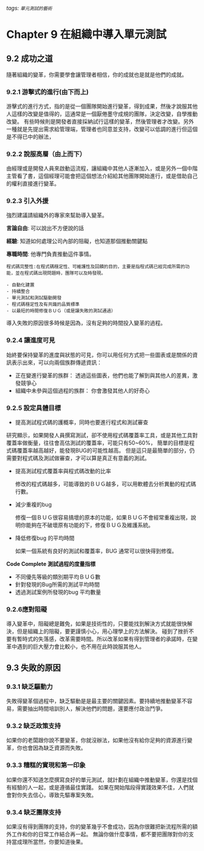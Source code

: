 ###### tags: `單元測試的藝術`
# Chapter 9 在組織中導入單元測試
## 9.2 成功之道

隨著組織的變革，你需要學會讓管理者相信，你的成就也是就是他們的成就。

### 9.2.1 游擊式的進行(由下而上)
游擊式的進行方式，指的是從一個團隊開始進行變革，得到成果，然後才說服其他人這樣的改變是值得的，這通常是一個厭倦墨守成規的團隊，決定改變，自學推動改變。
有些時候則是開發者直接採納試行這樣的變革，然後管理者才改變。另外一種就是先提出需求給管理端，管理者也同意並支持，改變可以低調的進行但這個是不得已中的辦法，

### 9.2.2 說服高層（由上而下）

由經理或是開發人員來啟動這流程，讓組織中其他人逐漸加入，或是另外一個中階主管看了書，這個經理可能會把這個想法介紹給其他團隊開始進行，或是借助自己的權利直接進行變革。

### 9.2.3 引入外援

強烈建議請組織外的專家來幫助導入變革。

**言論自由**: 可以說出不方便說的話

**經驗**: 知道如何處理公司內部的阻礙，也知道那個推動關鍵點

**專職時間**: 他專門負責推動這件事情。

    程式碼完整性:在程式碼穩定性、可維護性及回饋的目的，主要是指程式碼已經完成所需的功能，並在程式碼出現問題時，團隊可以及時發現。

    - 自動化建置
    - 持續整合
    - 單元測試和測試驅動開發
    - 程式碼穩定性及有共識的品質標準
    - 以最短的時間修復ＢＵＧ（或是讓失敗的測試通過）

導入失敗的原因很多時候是因為，沒有足夠的時間投入變革的過程。

### 9.2.4 讓進度可見

始終要保持變革的進度與狀態的可見，你可以用任何方式把一些圖表或是關係的資訊表示出來，可以向兩個族群傳遞資訊：
- 正在變進行變革的族群： 透過這些圖表，他們也能了解到與其他人的差異，激發競爭心
- 組織中未參與這個過程的族群： 你會激發其他人的好奇心

### 9.2.5 設定具體目標

- 提高測試程式碼的護概率，同時也要進行程式和測試審查 

研究顯示，如果開發人員撰寫測試，卻不使用程式碼覆蓋率工具，或是其他工具對覆蓋率做衡量，往往會高估測試的覆蓋率，可能只有50~60%，
簡單的目標是程式碼覆蓋率越高越好，能發現BUG的可能性越高。
但是這只是最簡單的部分，仍需要對程式碼及測試做審查，才可以算是真正有意義的測試。

- 提高測試程式覆蓋率與程式碼改動的比率
  
    修改的程式碼越多，可能導致的ＢＵＧ越多，可以用軟體去分析異動的程式碼行數。
- 減少重複的bug 

    修復一個ＢＵＧ很容易搞壞的原本的功能，如果ＢＵＧ不會經常重複出現，說明你能夠在不破壞原有功能的下，修復ＢＵＧ及維護系統。

- 降低修復bug 的平均時間

    如果一個系統有良好的測試和覆蓋率，BUG 通常可以很快得到修復。



**Code Complete 測試過程的度量指標**
- 不同優先等級的類別期平均ＢＵＧ數
- 針對發現的Bug所需的測試平均時間
- 透過測試案例所發現的bug 平均數量


### 9.2.6應對阻礙
導入變革中，阻礙總是難免，如果是技術性的，只要能找到解決方式就能很快解決，但是組織上的阻礙，要更謹慎小心，用心理學上的方法解決。
碰到了挫折不要有暫時式的失落感，改革需要時間。所以改革如果有得到管理者的承諾時，在變革中遇到的巨大壓力會比較小，也不用在此時說服其他人。


## 9.3 失敗的原因

### 9.3.1 缺乏驅動力
失敗得變革個過程中，缺乏驅動是是最主要的關鍵因素。要持續地推動變革不容易，需要抽出時間培訓別人，解決他們的問題，還要應付政治鬥爭。

### 9.3.2 缺乏政策支持
如果你的老闆跟你說不要變革，你就沒辦法，如果他沒有給你足夠的資源進行變革，你也會因為缺乏資源而失敗。

### 9.3.3 糟糕的實現和第一印象

如果你還不知道怎麼撰寫良好的單元測試，就計劃在組織中推動變革，你還是找個有經驗的人一起，或是遵循最佳實踐。
如果在開始階段得實踐效果不佳，人們就會對你失去信心，導致先驅專案失敗。

### 9.3.4 缺乏團隊支持
如果沒有得到團隊的支持，你的變革幾乎不會成功，因為你很難把新流程所需的額外工作和你的日常工作結合再一起。
無論你做什麼事情，都不要把團隊對你的支持當成理所當然，你要知道後果。
